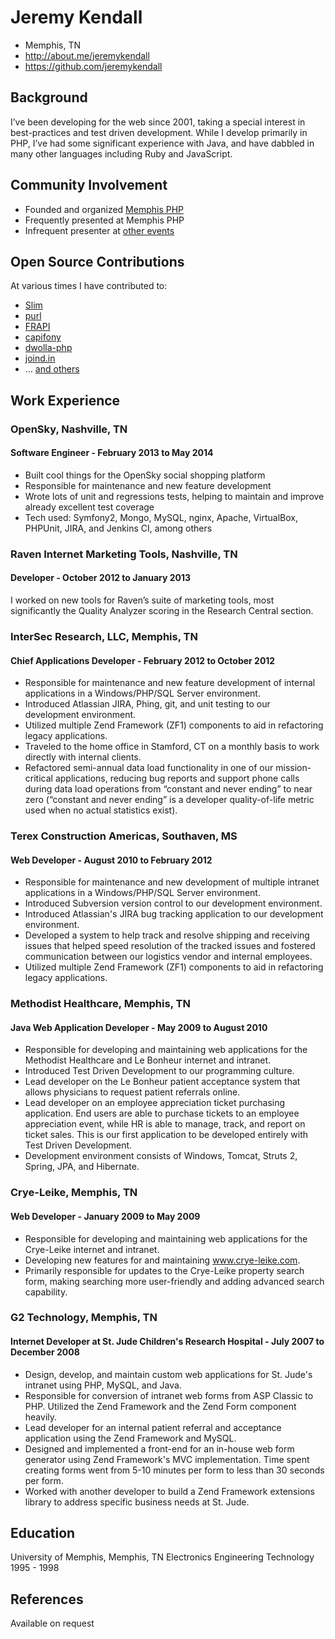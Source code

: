 # Jeremy Kendall

 * Memphis, TN
 * http://about.me/jeremykendall
 * https://github.com/jeremykendall

## Background 

I’ve been developing for the web since 2001, taking a special interest in
best-practices and test driven development.  While I develop primarily in PHP,
I’ve had some significant experience with Java, and have dabbled in many other
languages including Ruby and JavaScript.

## Community Involvement 

 * Founded and organized [Memphis PHP](http://memphisphp.org)
 * Frequently presented at Memphis PHP
 * Infrequent presenter at [other events](http://joind.in/user/view/851)

## Open Source Contributions

At various times I have contributed to:
 * [Slim](https://github.com/codeguy/Slim)
 * [purl](https://github.com/jwage/purl)
 * [FRAPI](https://github.com/frapi/frapi)
 * [capifony](https://github.com/everzet/capifony)
 * [dwolla-php](https://github.com/Dwolla/dwolla-php)
 * [joind.in](https://github.com/joindin/joind.in)
 * ... [and others](https://github.com/jeremykendall)

## Work Experience 

### OpenSky, Nashville, TN
#### Software Engineer - February 2013 to May 2014

 * Built cool things for the OpenSky social shopping platform
 * Responsible for maintenance and new feature development
 * Wrote lots of unit and regressions tests, helping to maintain and improve already excellent test coverage
 * Tech used: Symfony2, Mongo, MySQL, nginx, Apache, VirtualBox, PHPUnit, JIRA, and Jenkins CI, among others

### Raven Internet Marketing Tools, Nashville, TN
#### Developer - October 2012 to January 2013

I worked on new tools for Raven’s suite of marketing tools, most significantly
the Quality Analyzer scoring in the Research Central section.

### InterSec Research, LLC, Memphis, TN
#### Chief Applications Developer - February 2012 to October 2012

 * Responsible for maintenance and new feature development of internal applications in a Windows/PHP/SQL Server environment.
 * Introduced Atlassian JIRA, Phing, git, and unit testing to our development environment.
 * Utilized multiple Zend Framework (ZF1) components to aid in refactoring legacy applications.
 * Traveled to the home office in Stamford, CT on a monthly basis to work directly with internal clients.
 * Refactored semi-annual data load functionality in one of our mission-critical applications, reducing bug reports and support phone calls during data load operations from “constant and never ending” to near zero (“constant and never ending” is a developer quality-of-life metric used when no actual statistics exist).

### Terex Construction Americas, Southaven, MS
#### Web Developer - August 2010 to February 2012

 * Responsible for maintenance and new development of multiple intranet applications in a Windows/PHP/SQL Server environment.
 * Introduced Subversion version control to our development environment.
 * Introduced Atlassian's JIRA bug tracking application to our development environment.
 * Developed a system to help track and resolve shipping and receiving issues that helped speed resolution of the tracked issues and fostered communication between our logistics vendor and internal employees.
 * Utilized multiple Zend Framework (ZF1) components to aid in refactoring legacy applications.

### Methodist Healthcare, Memphis, TN
#### Java Web Application Developer - May 2009 to August 2010

 * Responsible for developing and maintaining web applications for the Methodist Healthcare and Le Bonheur internet and intranet.
 * Introduced Test Driven Development to our programming culture.
 * Lead developer on the Le Bonheur patient acceptance system that allows physicians to request patient referrals online.
 * Lead developer on an employee appreciation ticket purchasing application. End users are able to purchase tickets to an employee appreciation event, while HR is able to manage, track, and report on ticket sales. This is our first application to be developed entirely with Test Driven Development.
 * Development environment consists of Windows, Tomcat, Struts 2, Spring, JPA, and Hibernate.

### Crye-Leike, Memphis, TN
#### Web Developer - January 2009 to May 2009

 * Responsible for developing and maintaining web applications for the Crye-Leike internet and intranet.
 * Developing new features for and maintaining www.crye-leike.com.
 * Primarily responsible for updates to the Crye-Leike property search form, making searching more user-friendly and adding advanced search capability.

### G2 Technology, Memphis, TN
#### Internet Developer at St. Jude Children's Research Hospital - July 2007 to December 2008

 * Design, develop, and maintain custom web applications for St. Jude's intranet using PHP, MySQL, and Java.
 * Responsible for conversion of intranet web forms from ASP Classic to PHP. Utilized the Zend Framework and the Zend Form component heavily.
 * Lead developer for an internal patient referral and acceptance application using the Zend Framework and MySQL.
 * Designed and implemented a front-end for an in-house web form generator using Zend Framework's MVC implementation. Time spent creating forms went from 5-10 minutes per form to less than 30 seconds per form.
 * Worked with another developer to build a Zend Framework extensions library to address specific business needs at St. Jude.

## Education 
University of Memphis, Memphis, TN
Electronics Engineering Technology
1995 - 1998

## References
Available on request
